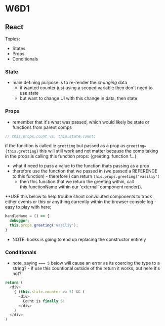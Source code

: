 # W6D1

## React

Topics:

* States
* Props
* Conditionals

### State

* main defining purpose is to re-render the *changing* data
  * if wanted counter just using a scoped variable then don't need to use state
  * but want to change UI with this change in data, then state

### Props

* remember that it's what was passed, which would likely be state or functions from parent comps

```javascript
// this.props.count vs. this.state.count;
```

if the function is called ie `gretting` but passed as a prop as `greeting={this.gretting}` this will still work and not matter because the comp taking in the props is calling this function props: {greeting: function f...}

* what if need to pass a value to the function thats passing as a prop
* therefore use the function that we passed in (we passed a REFERENCE to this function) - therefore i can return `this.props.greeting('vasiliy')`
  * then this function that we return the greeting within, call this.functionName within our 'external' component render(). 

**USE this below to help trouble shoot convuluted components to track either events or this or anything currently within the browser console log - easy to play with here;

```javascript
handleName = () => {
  debugger;
  this.props.greeting('vasiliy');
}
```

* NOTE: hooks is going to end up replacing the constructor entirely

### Conditionals

* note, saying `=== 5` below will cause an error as its coercing the type to a string? - if use this countional outside of the return it works, but here it's not?

```javascript
return (
  <div>
    { (this.state.counter >= 5) && (
      <div>
        Count is finally 5!
      </div>
    )
  </div>
)
```